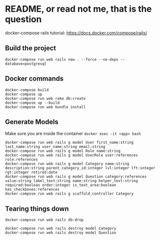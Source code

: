 # README, or read not me, that is the question 

docker-compose rails tutorial: https://docs.docker.com/compose/rails/

## Build the project
``` 
docker-compose run web rails new . --force --no-deps --database=postgresql
```

## Docker commands
``` 
docker-compose build
docker-compose up
docker-compose run web rake db:create
docker-compose up --build
docker-compose run web bundle install
```

## Generate Models
Make sure you are inside the container `docker exec -it <app> bash`
``` 
docker-compose run web rails g model User first_name:string last_name:string user_name:string email:string
docker-compose run web rails g model Role name:string
docker-compose run web rails g model UserRole user:references role:references
docker-compose run web rails g model Category name:string description:string parent_category_id:integer lvl:integer lft:integer rgt:integer retired:date
docker-compose run web rails g model Question category:references value:string label_text:string name:string helper_text:string required:boolean order:integer is_text_area:boolean has_checkboxes:references
docker-compose run web rails g scaffold_controller Category 

```

## Tearing things down
``` 
docker-compose run web rails db:drop

docker-compose run web rails destroy model Category
docker-compose run web rails destroy model Question
```